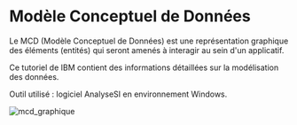 # Modèle Conceptuel de Données

Le MCD (Modèle Conceptuel de Données) est une représentation graphique des éléments (entités) qui seront amenés à interagir au sein d'un applicatif.

Ce tutoriel de IBM contient des informations détaillées sur la modélisation des données.

Outil utilisé : logiciel AnalyseSI en environnement Windows.

![mcd_graphique](https://github.com/user-attachments/assets/5ed0bf56-8967-4e9f-9208-dcad4801c6b7)
